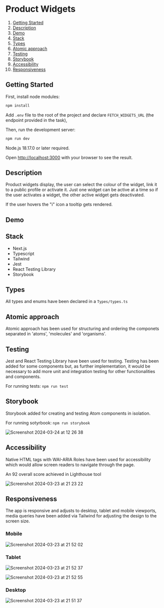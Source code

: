 # Product Widgets

1. [Getting Started](#getting-started)
2. [Description](#description)
3. [Demo](#demo)
4. [Stack](#stack)
5. [Types](#types)
6. [Atomic approach](#atomic-approach)
7. [Testing](#testing)
8. [Storybook](#storybook)
9. [Accessibility](#accessibility)
10. [Responsiveness](#responsiveness)

## Getting Started

First, install node modules:

```bash
npm install
```

Add `.env` file to the root of the project and declare `FETCH_WIDGETS_URL` (the endpoint provided in the task), 

Then, run the development server:

```bash
npm run dev
```

Node.js 18.17.0 or later required.

Open [http://localhost:3000](http://localhost:3000) with your browser to see the result.

## Description

Product widgets display, the user can select the colour of the widget, link it to a public profile or activate it. Just one widget can be active at a time so if the user activates a widget, the other active widget gets deactivated.

If the user hovers the "i" icon a tooltip gets rendered.

## Demo

## Stack

<ul>
  <li>Next.js</li>
  <li>Typescript</li>
  <li>Tailwind</li>
  <li>Jest</li>
  <li>React Testing Library</li>
  <li>Storybook</li>
</ul>

## Types

All types and enums have been declared in a `Types/types.ts`

## Atomic approach

Atomic approach has been used for structuring and ordering the componets separated in 'atoms', 'molecules' and 'organisms'.

## Testing

Jest and React Testing Library have been used for testing. Testing has been added for some components but, as further implementation, it would be necessary to add more unit and integration testing for other functionalities and components.

For running tests: `npm run test`

## Storybook

Storybook added for creating and testing Atom components in isolation.

For running sotyrbook: `npm run storybook`

![Screenshot 2024-03-24 at 12 26 38](https://github.com/david-lorenzo-vargas/Product-Widgets/assets/72414745/5e1c1f26-3151-468c-ba4b-41e0b51f8306)


## Accessibility

Native HTML tags with WAI-ARIA Roles have been used for accessibility which would allow screen readers to navigate through the page.

An 92 overall score achieved in Lighthouse tool

![Screenshot 2024-03-23 at 21 23 22](https://github.com/david-lorenzo-vargas/Product-Widgets/assets/72414745/1bb95e4a-e97b-4bf5-858a-68eb1d578c49)

## Responsiveness

The app is responsive and adjusts to desktop, tablet and mobile viewports, media queries have been added via Tailwind for adjusting the design to the screen size.

### Mobile

![Screenshot 2024-03-23 at 21 52 02](https://github.com/david-lorenzo-vargas/Product-Widgets/assets/72414745/3d45bff7-dc8d-4381-ab6f-f1ae3375baf0)

### Tablet

![Screenshot 2024-03-23 at 21 52 37](https://github.com/david-lorenzo-vargas/Product-Widgets/assets/72414745/ff1b5cfd-b666-4ae0-870a-489e05605e22)

![Screenshot 2024-03-23 at 21 52 55](https://github.com/david-lorenzo-vargas/Product-Widgets/assets/72414745/c8e40fde-461a-46f3-ad31-7c55fc7e3149)

### Desktop

![Screenshot 2024-03-23 at 21 51 37](https://github.com/david-lorenzo-vargas/Product-Widgets/assets/72414745/668ab4bc-63ee-4baf-b19d-2b17111012f4)
